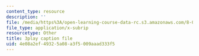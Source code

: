 ```yaml
---
content_type: resource
description: ''
file: /media/https%3A/open-learning-course-data-rc.s3.amazonaws.com/8-01sc-classical-mechanics-fall-2016/4e08a2ef49325a08a3f5009aaad333f5_gl9c9qJRqcM.vtt
file_type: application/x-subrip
resourcetype: Other
title: 3play caption file
uid: 4e08a2ef-4932-5a08-a3f5-009aaad333f5
---
```

